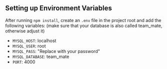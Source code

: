 ## Setting up Environment Variables

After running `npm install`, create an `.env` file in the project root and add the following variables:
(make sure that your database is also called team_mate, otherwise adjust it)

- `MYSQL_HOST`: localhost
- `MYSQL_USER`: root
- `MYSQL_PASS`: "Replace with your password"
- `MYSQL_DATABASE`: team_mate
- `PORT`: 4000
